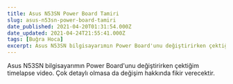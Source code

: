 ```yaml
---
title: Asus N53SN Power Board Tamiri
slug: asus-n53sn-power-board-tamiri
date_published: 2021-04-20T01:31:54.000Z
date_updated: 2021-04-24T21:55:41.000Z
tags: [Buğra Hoca]
excerpt: Asus N53SN bilgisayarımın Power Board'unu değiştirirken çektiğim timelapse video. Çok detaylı olmasa da değişim hakkında fikir verecektir.
---
```


Asus N53SN bilgisayarımın Power Board'unu değiştirirken çektiğim timelapse video. Çok detaylı olmasa da değişim hakkında fikir verecektir.
